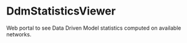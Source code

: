 # DdmStatisticsViewer

Web portal to see Data Driven Model statistics computed on available networks.

